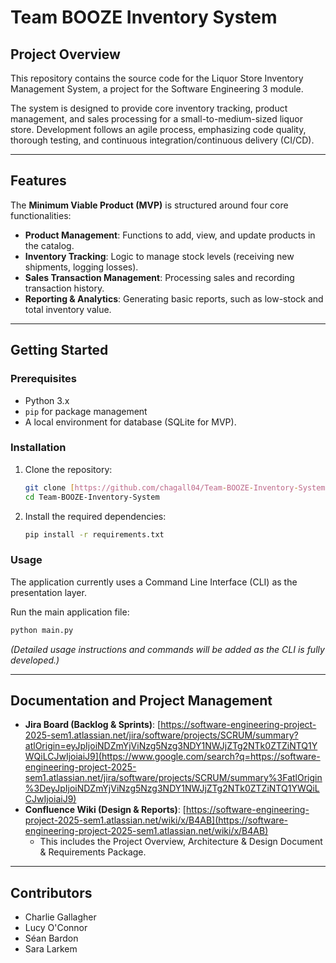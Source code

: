 # Team BOOZE Inventory System

## Project Overview

This repository contains the source code for the Liquor Store Inventory Management System, a project for the Software Engineering 3 module.

The system is designed to provide core inventory tracking, product management, and sales processing for a small-to-medium-sized liquor store. Development follows an agile process, emphasizing code quality, thorough testing, and continuous integration/continuous delivery (CI/CD).

---

## Features

The **Minimum Viable Product (MVP)** is structured around four core functionalities:

-   **Product Management**: Functions to add, view, and update products in the catalog.
-   **Inventory Tracking**: Logic to manage stock levels (receiving new shipments, logging losses).
-   **Sales Transaction Management**: Processing sales and recording transaction history.
-   **Reporting & Analytics**: Generating basic reports, such as low-stock and total inventory value.

---

## Getting Started

### Prerequisites

-   Python 3.x
-   `pip` for package management
-   A local environment for database (SQLite for MVP).

### Installation

1.  Clone the repository:
    ```bash
    git clone [https://github.com/chagall04/Team-BOOZE-Inventory-System.git](https://github.com/chagall04/Team-BOOZE-Inventory-System.git)
    cd Team-BOOZE-Inventory-System
    ```

2.  Install the required dependencies:
    ```bash
    pip install -r requirements.txt
    ```

### Usage

The application currently uses a Command Line Interface (CLI) as the presentation layer.

Run the main application file:
```bash
python main.py
````

*(Detailed usage instructions and commands will be added as the CLI is fully developed.)*

-----

## Documentation and Project Management

  - **Jira Board (Backlog & Sprints)**: [https://software-engineering-project-2025-sem1.atlassian.net/jira/software/projects/SCRUM/summary?atlOrigin=eyJpIjoiNDZmYjViNzg5Nzg3NDY1NWJjZTg2NTk0ZTZiNTQ1YWQiLCJwIjoiaiJ9](https://www.google.com/search?q=https://software-engineering-project-2025-sem1.atlassian.net/jira/software/projects/SCRUM/summary%3FatlOrigin%3DeyJpIjoiNDZmYjViNzg5Nzg3NDY1NWJjZTg2NTk0ZTZiNTQ1YWQiLCJwIjoiaiJ9)
  - **Confluence Wiki (Design & Reports)**: [https://software-engineering-project-2025-sem1.atlassian.net/wiki/x/B4AB](https://software-engineering-project-2025-sem1.atlassian.net/wiki/x/B4AB)
      * This includes the Project Overview, Architecture & Design Document & Requirements Package.

-----

## Contributors

  - Charlie Gallagher
  - Lucy O'Connor
  - Séan Bardon
  - Sara Larkem

<!-- end list -->

```
```
